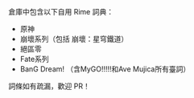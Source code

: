 倉庫中包含以下自用 Rime 詞典：
- 原神
- 崩壞系列（包括 崩壞：星穹鐵道）
- 絕區零
- Fate系列
- BanG Dream! （含MyGO!!!!!和Ave Mujica所有臺詞）

詞條如有疏漏，歡迎 PR！
